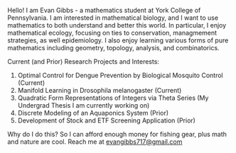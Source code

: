 Hello! I am Evan Gibbs - a mathematics student at York College of Pennsylvania.
I am interested in mathematical biology, and I want to use mathematics to both understand and better this world. In particular, I enjoy mathematical ecology, focusing on ties to conservation, managmement strategies, as well epidemiology.  I also enjoy learning various forms of pure mathematics including geometry, topology, analysis, and combinatorics. 

Current (and Prior) Research Projects and Interests:
1. Optimal Control for Dengue Prevention by Biological Mosquito Control (Current)
2. Manifold Learning in Drosophila melanogaster (Current)
3. Quadratic Form Representations of Integers via Theta Series (My Undergrad Thesis I am currently working on)
4. Discrete Modeling of an Aquaponics System (Prior)
5. Development of Stock and ETF Screening Application (Prior)

Why do I do this? So I can afford enough money for fishing gear, plus math and nature are cool.
Reach me at evangibbs717@gmail.com
